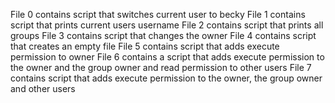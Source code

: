 File 0 contains script that switches current user to becky
File 1 contains script that prints current users username
File 2 contains script that prints all groups
File 3 contains script that changes the owner
File 4 contains script that creates an empty file
File 5 contains script that adds execute permission to owner
File 6 contains a script that adds execute permission to the owner and the group owner and read permission to other users
File 7 contains script that adds execute permission to the owner, the group owner and other users

